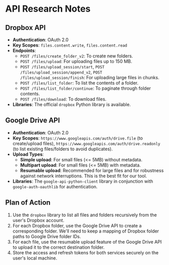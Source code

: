 # API Research Notes

## Dropbox API

*   **Authentication**: OAuth 2.0
*   **Key Scopes**: `files.content.write`, `files.content.read`
*   **Endpoints**:
    *   `POST /files/create_folder_v2`: To create new folders.
    *   `POST /files/upload`: For uploading files up to 150 MB.
    *   `POST /files/upload_session/start`, `POST /files/upload_session/append_v2`, `POST /files/upload_session/finish`: For uploading large files in chunks.
    *   `POST /files/list_folder`: To list the contents of a folder.
    *   `POST /files/list_folder/continue`: To paginate through folder contents.
    *   `POST /files/download`: To download files.
*   **Libraries**: The official `dropbox` Python library is available.

## Google Drive API

*   **Authentication**: OAuth 2.0
*   **Key Scopes**: `https://www.googleapis.com/auth/drive.file` (to create/upload files), `https://www.googleapis.com/auth/drive.readonly` (to list existing files/folders to avoid duplicates).
*   **Upload Types**:
    *   **Simple upload**: For small files (<= 5MB) without metadata.
    *   **Multipart upload**: For small files (<= 5MB) with metadata.
    *   **Resumable upload**: Recommended for large files and for robustness against network interruptions. This is the best fit for our tool.
*   **Libraries**: The `google-api-python-client` library in conjunction with `google-auth-oauthlib` for authentication.

## Plan of Action

1.  Use the `dropbox` library to list all files and folders recursively from the user's Dropbox account.
2.  For each Dropbox folder, use the Google Drive API to create a corresponding folder. We'll need to keep a mapping of Dropbox folder paths to Google Drive folder IDs.
3.  For each file, use the resumable upload feature of the Google Drive API to upload it to the correct destination folder.
4.  Store the access and refresh tokens for both services securely on the user's local machine.
